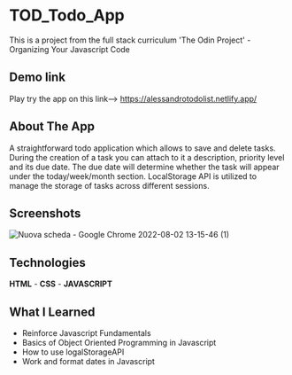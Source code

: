 # TOD_Todo_App

This is a project from the full stack curriculum 'The Odin Project' - Organizing Your Javascript Code

## Demo link

Play try the app on this link--> https://alessandrotodolist.netlify.app/

## About The App
A straightforward todo application which allows to save and delete tasks. During the creation of a task you can attach to it a description, priority level and its due date. The due date will determine whether the task will appear under the today/week/month section. LocalStorage API is utilized to manage the storage of tasks across different sessions.

## Screenshots
![Nuova scheda - Google Chrome 2022-08-02 13-15-46 (1)](https://user-images.githubusercontent.com/64644550/182588711-482bd340-de65-4f11-a604-8e95427b0323.gif)
## Technologies

**HTML** - **CSS** - **JAVASCRIPT**

## What I Learned
- Reinforce Javascript Fundamentals
- Basics of Object Oriented Programming in Javascript
- How to use logalStorageAPI
- Work and format dates in Javascript

